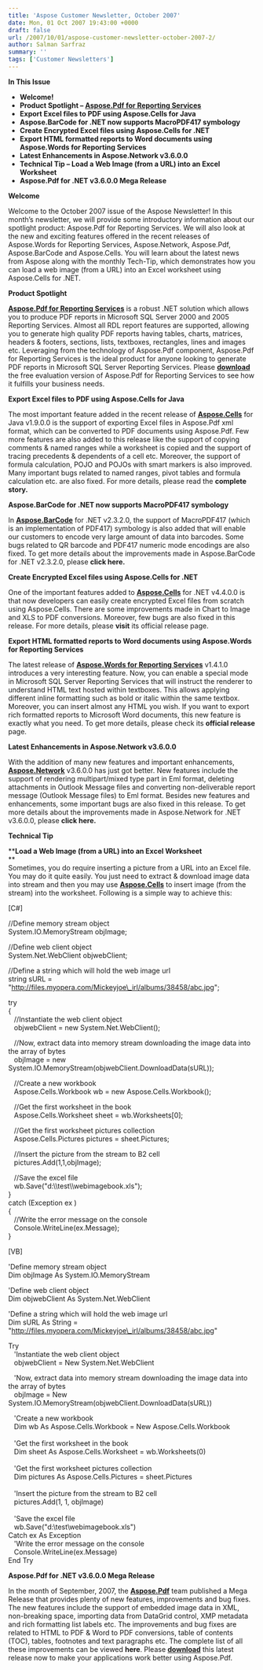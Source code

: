```yaml
---
title: 'Aspose Customer Newsletter, October 2007'
date: Mon, 01 Oct 2007 19:43:00 +0000
draft: false
url: /2007/10/01/aspose-customer-newsletter-october-2007-2/
author: Salman Sarfraz
summary: ''
tags: ['Customer Newsletters']
---
```


**In This Issue**

*   **Welcome!**
*   **Product Spotlight – [Aspose.Pdf for Reporting Services][1]**
*   **Export Excel files to PDF using Aspose.Cells for Java**
*   **Aspose.BarCode for .NET now supports MacroPDF417 symbology**
*   **Create Encrypted Excel files using Aspose.Cells for .NET**
*   **Export HTML formatted reports to Word documents using Aspose.Words for Reporting Services**
*   **Latest Enhancements in Aspose.Network v3.6.0.0**
*   **Technical Tip – Load a Web Image (from a URL) into an Excel Worksheet**
*   **Aspose.Pdf for .NET v3.6.0.0 Mega Release**

**Welcome**

Welcome to the October 2007 issue of the Aspose Newsletter! In this month’s newsletter, we will provide some introductory information about our spotlight product: Aspose.Pdf for Reporting Services. We will also look at the new and exciting features offered in the recent releases of Aspose.Words for Reporting Services, Aspose.Network, Aspose.Pdf, Aspose.BarCode and Aspose.Cells. You will learn about the latest news from Aspose along with the monthly Tech-Tip, which demonstrates how you can load a web image (from a URL) into an Excel worksheet using Aspose.Cells for .NET.

**Product Spotlight**

[**Aspose.Pdf for Reporting Services**][2] is a robust .NET solution which allows you to produce PDF reports in Microsoft SQL Server 2000 and 2005 Reporting Services. Almost all RDL report features are supported, allowing you to generate high quality PDF reports having tables, charts, matrices, headers & footers, sections, lists, textboxes, rectangles, lines and images etc. Leveraging from the technology of Aspose.Pdf component, Aspose.Pdf for Reporting Services is the ideal product for anyone looking to generate PDF reports in Microsoft SQL Server Reporting Services. Please [**download**][3] the free evaluation version of Aspose.Pdf for Reporting Services to see how it fulfills your business needs.  

**Export Excel files to PDF using Aspose.Cells for Java**

The most important feature added in the recent release of [**Aspose.Cells**][4] for Java v1.9.0.0 is the support of exporting Excel files in Aspose.Pdf xml format, which can be converted to PDF documents using Aspose.Pdf. Few more features are also added to this release like the support of copying comments & named ranges while a worksheet is copied and the support of tracing precedents & dependents of a cell etc. Moreover, the support of formula calculation, POJO and POJOs with smart markers is also improved. Many important bugs related to named ranges, pivot tables and formula calculation etc. are also fixed. For more details, please read the **complete story.**  

**Aspose.BarCode for .NET now supports MacroPDF417 symbology**

In [**Aspose.BarCode**][5] for .NET v2.3.2.0, the support of MacroPDF417 (which is an implementation of PDF417) symbology is also added that will enable our customers to encode very large amount of data into barcodes. Some bugs related to QR barcode and PDF417 numeric mode encodings are also fixed. To get more details about the improvements made in Aspose.BarCode for .NET v2.3.2.0, please **click here.**  

**Create Encrypted Excel files using Aspose.Cells for .NET**

One of the important features added to [**Aspose.Cells**][6] for .NET v4.4.0.0 is that now developers can easily create encrypted Excel files from scratch using Aspose.Cells. There are some improvements made in Chart to Image and XLS to PDF conversions. Moreover, few bugs are also fixed in this release. For more details, please **visit** its official release page.

**Export HTML formatted reports to Word documents using Aspose.Words for Reporting Services**

The latest release of [**Aspose.Words for Reporting Services**][7] v1.4.1.0 introduces a very interesting feature. Now, you can enable a special mode in Microsoft SQL Server Reporting Services that will instruct the renderer to understand HTML text hosted within textboxes. This allows applying different inline formatting such as bold or italic within the same textbox. Moreover, you can insert almost any HTML you wish. If you want to export rich formatted reports to Microsoft Word documents, this new feature is exactly what you need. To get more details, please check its **official release** page.  

**Latest Enhancements in Aspose.Network v3.6.0.0**

With the addition of many new features and important enhancements, [**Aspose.Network**][8] v3.6.0.0 has just got better. New features include the support of rendering multipart/mixed type part in Eml format, deleting attachments in Outlook Message files and converting non-deliverable report message (Outlook Message files) to Eml format. Besides new features and enhancements, some important bugs are also fixed in this release. To get more details about the improvements made in Aspose.Network for .NET v3.6.0.0, please **click here.**  
  

**Technical Tip**

****Load a Web Image (from a URL) into an Excel Worksheet**  
**  
Sometimes, you do require inserting a picture from a URL into an Excel file. You may do it quite easily. You just need to extract & download image data into stream and then you may use [**Aspose.Cells**][9] to insert image (from the stream) into the worksheet. Following is a simple way to achieve this:  
  
  
\[C#\]  
  
  
//Define memory stream object  
System.IO.MemoryStream objImage;  
  
//Define web client object  
System.Net.WebClient objwebClient;  
  
//Define a string which will hold the web image url  
string sURL = "http://files.myopera.com/Mickeyjoe\_irl/albums/38458/abc.jpg";  
  
try  
{  
   //Instantiate the web client object  
   objwebClient = new System.Net.WebClient();  
  
   //Now, extract data into memory stream downloading the image data into the array of bytes  
   objImage = new System.IO.MemoryStream(objwebClient.DownloadData(sURL));  
  
   //Create a new workbook  
   Aspose.Cells.Workbook wb = new Aspose.Cells.Workbook();  
  
   //Get the first worksheet in the book  
   Aspose.Cells.Worksheet sheet = wb.Worksheets\[0\];  
  
   //Get the first worksheet pictures collection  
   Aspose.Cells.Pictures pictures = sheet.Pictures;  
  
   //Insert the picture from the stream to B2 cell  
   pictures.Add(1,1,objImage);  
  
   //Save the excel file  
   wb.Save("d:\\\\test\\\\webimagebook.xls");  
}  
catch (Exception ex )  
{  
   //Write the error message on the console  
   Console.WriteLine(ex.Message);  
}  
  
  
\[VB\]  
  
  
'Define memory stream object  
Dim objImage As System.IO.MemoryStream  
  
'Define web client object  
Dim objwebClient As System.Net.WebClient  
  
'Define a string which will hold the web image url  
Dim sURL As String = "http://files.myopera.com/Mickeyjoe\_irl/albums/38458/abc.jpg"  
  
Try  
   'Instantiate the web client object  
   objwebClient = New System.Net.WebClient  
  
   'Now, extract data into memory stream downloading the image data into the array of bytes  
   objImage = New System.IO.MemoryStream(objwebClient.DownloadData(sURL))  
  
   'Create a new workbook  
   Dim wb As Aspose.Cells.Workbook = New Aspose.Cells.Workbook  
    
   'Get the first worksheet in the book  
   Dim sheet As Aspose.Cells.Worksheet = wb.Worksheets(0)  
    
   'Get the first worksheet pictures collection  
   Dim pictures As Aspose.Cells.Pictures = sheet.Pictures  
    
   'Insert the picture from the stream to B2 cell  
   pictures.Add(1, 1, objImage)  
    
   'Save the excel file  
   wb.Save("d:\\test\\webimagebook.xls")  
Catch ex As Exception  
   'Write the error message on the console  
   Console.WriteLine(ex.Message)  
End Try

**Aspose.Pdf for .NET v3.6.0.0 Mega Release**

In the month of September, 2007, the [**Aspose.Pdf**][10] team published a Mega Release that provides plenty of new features, improvements and bug fixes. The new features include the support of embedded image data in XML, non-breaking space, importing data from DataGrid control, XMP metadata and rich formatting list labels etc. The improvements and bug fixes are related to HTML to PDF & Word to PDF conversions, table of contents (TOC), tables, footnotes and text paragraphs etc. The complete list of all these improvements can be viewed **here**. Please [**download**][11] this latest release now to make your applications work better using Aspose.Pdf.




[1]: http://www.aspose.com/Products/Aspose.Pdf.Reporting.Services/
[2]: http://www.aspose.com/Products/Aspose.Pdf.Reporting.Services/
[3]: http://www.aspose.com/Community/Files/52/aspose.pdf.reporting.services/default.aspx
[4]: http://www.aspose.com/Community/Files/51/aspose.cells/category1195.aspx
[5]: http://www.aspose.com/Community/Files/53/aspose.barcode/default.aspx
[6]: http://www.aspose.com/Community/Files/51/aspose.cells/category1084.aspx
[7]: http://www.aspose.com/Community/Files/52/aspose.words.reporting.services/default.aspx
[8]: http://www.aspose.com/Community/Files/54/aspose.network/default.aspx
[9]: http://www.aspose.com/Products/Aspose.Cells/
[10]: https://products.aspose.com/pdf
[11]: http://www.aspose.com/Community/Files/51/aspose.pdf/default.aspx



